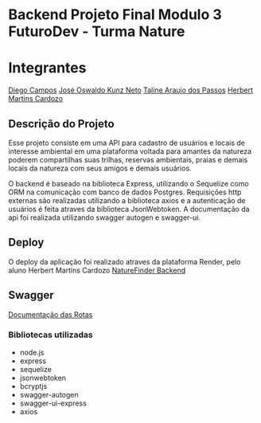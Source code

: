 # Backend Projeto Final Modulo 3 FuturoDev - Turma Nature



# Integrantes
[Diego Campos](https://www.github.com/diegocmps)
[José Oswaldo Kunz Neto](https://www.github.com/JosehKunz)
[Taline Araujo dos Passos](https://www.github.com/TalineAraujo)
[Herbert Martins Cardozo](https://www.github.com/HerbCyor) 


## Descrição do Projeto
Esse projeto consiste em uma API para cadastro de usuários e locais de interesse ambiental em uma plataforma voltada para amantes da natureza poderem compartilhas suas trilhas, reservas ambientais, praias e demais locais da natureza com seus amigos e demais usuários.

O backend é baseado na biblioteca Express, utilizando o Sequelize como ORM na comunicação com banco de dados Postgres. Requisições http externas são realizadas utilizando a biblioteca axios e a autenticação de usuários é feita atraves da biblioteca JsonWebtoken. A documentação da api foi realizada utilizando swagger autogen e swagger-ui.

## Deploy

O deploy da aplicação foi realizado atraves da plataforma Render, pelo aluno Herbert Martins Cardozo
[NatureFinder Backend](https://m3p-backend-squad1-zwwd.onrender.com/)

## Swagger
[Documentação das Rotas](https://m3p-backend-squad1-zwwd.onrender.com/docs)

### Bibliotecas utilizadas
- node.js
- express 
- sequelize 
- jsonwebtoken
- bcryptjs
- swagger-autogen
- swagger-ui-express
- axios

